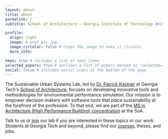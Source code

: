 ```yaml
---
layout: about
title: about
permalink: /
subtitle: School of Architecture — Georgia Institute of Technology #Hinman Building, 723 Cherry St NW, Atlanta, GA 30332

profile:
  align: right
  image: # prof_pic.jpg
  image_circular: false # crops the image to make it circular
  more_info: 

news: true # includes a list of news items
selected_papers: true # includes a list of papers marked as "selected={true}"
social: false # includes social icons at the bottom of the page
---
```


The Sustainable Urban Systems Lab, led by [Dr. Patrick Kastner](team/) at Georgia Tech's [School of Architecture](https://arch.gatech.edu/), focuses on developing innovative tools and methodologies for environmental performance simulation. Our mission is to empower decision-makers with software tools that place sustainability at the forefront of the profession. To that end, we are part of the [MS in Architecture (High Performance Building) concentration](https://arch.gatech.edu/high-performance-building-lab-curriculum) at the SoA.

Talk to us or [join](join/) our lab if you are interested in these topics or our work. Students at Georgia Tech and beyond, please find our [courses](teaching/), theses, and jobs.
